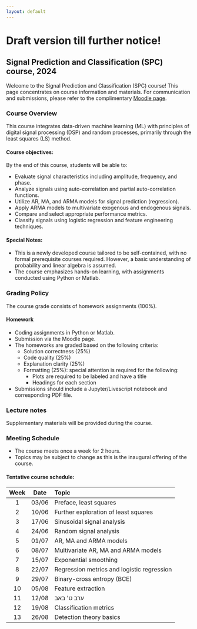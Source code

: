 ```yaml
---
layout: default
---
```


# Draft version till further notice!

## Signal Prediction and Classification (SPC) course, 2024
Welcome to the Signal Prediction and Classification (SPC) course! This page concentrates on course information and materials. For communication and submissions, please refer to the complimentary [Moodle page](https://moodle.sce.ac.il/course/view.php?id=29198).

### Course Overview
This course integrates data-driven machine learning (ML) with principles of digital signal processing (DSP) and random processes, primarily through the least squares (LS) method.

#### Course objectives:

By the end of this course, students will be able to:
* Evaluate signal characteristics including amplitude, frequency, and phase.
* Analyze signals using auto-correlation and partial auto-correlation functions.
* Utilize AR, MA, and ARMA models for signal prediction (regression).
* Apply ARMA models to multivariate exogenous and endogenous signals.
* Compare and select appropriate performance metrics.
* Classify signals using logistic regression and feature engineering techniques.

#### Special Notes:
* This is a newly developed course tailored to be self-contained, with no formal prerequisite courses required. However, a basic understanding of probability and linear algebra is assumed.
* The course emphasizes hands-on learning, with assignments conducted using Python or Matlab.


### Grading Policy
The course grade consists of homework assignments (100%).

#### Homework
* Coding assignments in Python or Matlab.
* Submission via the Moodle page.
* The homeworks are graded based on the following criteria:
    * Solution correctness (25%)
    * Code quality (25%)
    * Explanation clarity (25%)
    * Formatting (25%): special attention is required for the following:
        * Plots are required to be labeled and have a title
        * Headings for each section
* Submissions should include a Jupyter/Livescript notebook and corresponding PDF file.
 
### Lecture notes
Supplementary materials will be provided during the course.

### Meeting Schedule

* The course meets once a week for 2 hours.
* Topics may be subject to change as this is the inaugural offering of the course.

#### Tentative course schedule:

| Week | Date  | Topic                                      |
|:---:| :---: |:-------------------------------------------|
| 1    | 03/06 | Preface, least squares                     |
| 2    | 10/06 | Further exploration of least squares       |
| 3    | 17/06 | Sinusoidal signal analysis                 |
| 4    | 24/06 | Random signal analysis                     |
| 5    | 01/07 | AR, MA and ARMA models                     |
| 6    | 08/07 | Multivariate AR, MA and ARMA models                        |
| 7    | 15/07 | Exponential smoothing                      |
| 8    | 22/07 | Regression metrics and logistic regression |
| 9    | 29/07 | Binary-cross entropy (BCE)                 |
| 10   | 05/08 | Feature extraction                         |
| 11   | 12/08 | ערב ט' באב                                 |
| 12   | 19/08 | Classification metrics                     |
| 13   | 26/08 | Detection theory basics                    |

